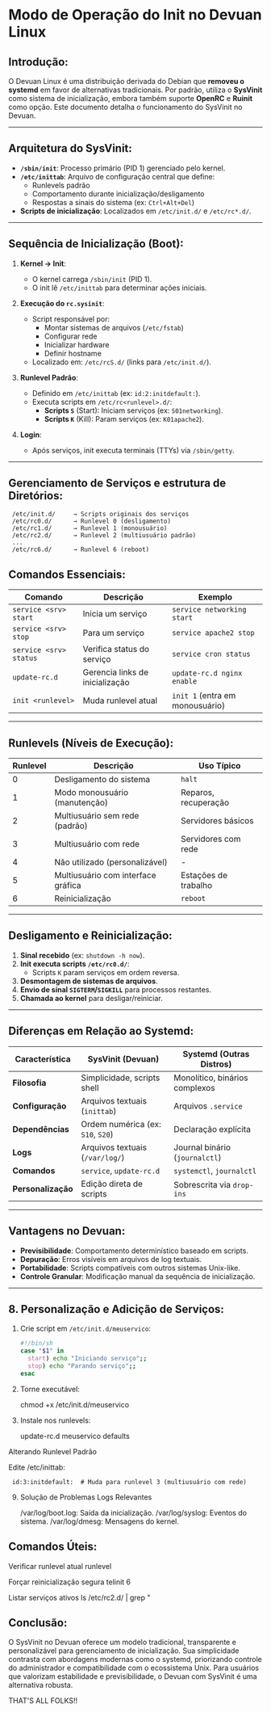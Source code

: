# Modo de Operação do Init no Devuan Linux

## Introdução:

O Devuan Linux é uma distribuição derivada do Debian que **removeu o systemd** em favor de alternativas tradicionais. Por padrão, utiliza o **SysVinit** como sistema de inicialização, embora também suporte **OpenRC** e **Ruinit** como opção. Este documento detalha o funcionamento do SysVinit no Devuan.

---

## Arquitetura do SysVinit:

- **`/sbin/init`**: Processo primário (PID 1) gerenciado pelo kernel.
- **`/etc/inittab`**: Arquivo de configuração central que define:
  - Runlevels padrão
  - Comportamento durante inicialização/desligamento
  - Respostas a sinais do sistema (ex: `Ctrl+Alt+Del`)
- **Scripts de inicialização**: Localizados em `/etc/init.d/` e `/etc/rc*.d/`.

---

## Sequência de Inicialização (Boot):

1. **Kernel → Init**:
   
   - O kernel carrega `/sbin/init` (PID 1).
   - O init lê `/etc/inittab` para determinar ações iniciais.

2. **Execução do `rc.sysinit`**:
   
   - Script responsável por:
     - Montar sistemas de arquivos (`/etc/fstab`)
     - Configurar rede
     - Inicializar hardware
     - Definir hostname
   - Localizado em: `/etc/rcS.d/` (links para `/etc/init.d/`).

3. **Runlevel Padrão**:
   
   - Definido em `/etc/inittab` (ex: `id:2:initdefault:`).
   - Executa scripts em `/etc/rc<runlevel>.d/`:
     - **Scripts `S`** (Start): Iniciam serviços (ex: `S01networking`).
     - **Scripts `K`** (Kill): Param serviços (ex: `K01apache2`).

4. **Login**:
   
   - Após serviços, init executa terminais (TTYs) via `/sbin/getty`.

---

## Gerenciamento de Serviços e estrutura de Diretórios:

     /etc/init.d/     → Scripts originais dos serviços
     /etc/rc0.d/      → Runlevel 0 (desligamento)
     /etc/rc1.d/      → Runlevel 1 (monousuário)
     /etc/rc2.d/      → Runlevel 2 (multiusuário padrão)
     ...
     /etc/rc6.d/      → Runlevel 6 (reboot)

## Comandos Essenciais:

| Comando                | Descrição                       | Exemplo                         |
| ---------------------- | ------------------------------- | ------------------------------- |
| `service <srv> start`  | Inicia um serviço               | `service networking start`      |
| `service <srv> stop`   | Para um serviço                 | `service apache2 stop`          |
| `service <srv> status` | Verifica status do serviço      | `service cron status`           |
| `update-rc.d`          | Gerencia links de inicialização | `update-rc.d nginx enable`      |
| `init <runlevel>`      | Muda runlevel atual             | `init 1` (entra em monousuário) |

---

## Runlevels (Níveis de Execução):

| Runlevel | Descrição                          | Uso Típico           |
| -------- | ---------------------------------- | -------------------- |
| 0        | Desligamento do sistema            | `halt`               |
| 1        | Modo monousuário (manutenção)      | Reparos, recuperação |
| 2        | Multiusuário sem rede (padrão)     | Servidores básicos   |
| 3        | Multiusuário com rede              | Servidores com rede  |
| 4        | Não utilizado (personalizável)     | -                    |
| 5        | Multiusuário com interface gráfica | Estações de trabalho |
| 6        | Reinicialização                    | `reboot`             |

---

## Desligamento e Reinicialização:

1. **Sinal recebido** (ex: `shutdown -h now`).
2. **Init executa scripts `/etc/rc0.d/`**:
   - Scripts `K` param serviços em ordem reversa.
3. **Desmontagem de sistemas de arquivos**.
4. **Envio de sinal `SIGTERM`/`SIGKILL`** para processos restantes.
5. **Chamada ao kernel** para desligar/reiniciar.

---

## Diferenças em Relação ao Systemd:

| Característica     | SysVinit (Devuan)                 | Systemd (Outras Distros)       |
| ------------------ | --------------------------------- | ------------------------------ |
| **Filosofia**      | Simplicidade, scripts shell       | Monolítico, binários complexos |
| **Configuração**   | Arquivos textuais (`inittab`)     | Arquivos `.service`            |
| **Dependências**   | Ordem numérica (ex: `S10`, `S20`) | Declaração explícita           |
| **Logs**           | Arquivos textuais (`/var/log/`)   | Journal binário (`journalctl`) |
| **Comandos**       | `service`, `update-rc.d`          | `systemctl`, `journalctl`      |
| **Personalização** | Edição direta de scripts          | Sobrescrita via `drop-ins`     |

---

## Vantagens no Devuan:

- **Previsibilidade**: Comportamento determinístico baseado em scripts.
- **Depuração**: Erros visíveis em arquivos de log textuais.
- **Portabilidade**: Scripts compatíveis com outros sistemas Unix-like.
- **Controle Granular**: Modificação manual da sequência de inicialização.

---

## 8. Personalização e Adicição de Serviços:

1. Crie script em `/etc/init.d/meuservico`:
   
   ```bash
   #!/bin/sh
   case "$1" in
     start) echo "Iniciando serviço";;
     stop) echo "Parando serviço";;
   esac
   ```

2. Torne executável:
   
     chmod +x /etc/init.d/meuservico

3. Instale nos runlevels:
   
     update-rc.d meuservico defaults

Alterando Runlevel Padrão 

Edite /etc/inittab: 

     id:3:initdefault:  # Muda para runlevel 3 (multiusuário com rede)

9. Solução de Problemas 
   Logs Relevantes 
   
     /var/log/boot.log: Saída da inicialização.
     /var/log/syslog: Eventos do sistema.
     /var/log/dmesg: Mensagens do kernel.

## Comandos Úteis:

Verificar runlevel atual
     runlevel

Forçar reinicialização segura
     telinit 6

Listar serviços ativos
     ls /etc/rc2.d/ | grep "

## Conclusão:

O SysVinit no Devuan oferece um modelo tradicional, transparente e personalizável para gerenciamento de inicialização. Sua simplicidade contrasta com abordagens modernas como o systemd, priorizando controle do administrador e compatibilidade com o ecossistema Unix. Para usuários que valorizam estabilidade e previsibilidade, o Devuan com SysVinit é uma alternativa robusta.


THAT'S ALL FOLKS!!
